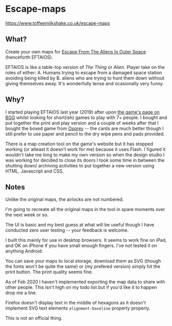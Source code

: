 # Escape-maps

https://www.toffeemilkshake.co.uk/escape-maps

## What?

Create your own maps for [Escape From The Aliens In Outer Space](http://www.escapefromthealiensinouterspace.com) (henceforth EFTAIOS).

EFTAIOS is like a table-top version of _The Thing_ or _Alien_. Player take on the roles of either:
A. Humans trying to escape from a damaged space station avoiding being killed by B. aliens who are trying to hunt them down without giving themselves away. It's wonderfully tense and ocasionally very funny.

## Why?

I started playing EFTAIOS last year (2019) after upon [the game's page on BGG](https://www.boardgamegeek.com/boardgame/82168/escape-aliens-outer-space) whilst looking for short(ish) games to play with 7+ people. I bought and put together the print and play version and a couple of weeks after that I bought the boxed game from [Osprey](https://ospreypublishing.com/escape-from-the-aliens-in-outer-space) -- the cards are much better though I still prefer to use paper and pencil to the dry wipe pens and pads provided.

There is a map creation tool on the game's website but it has stopped working (or atleast it doesn't work for me) because it uses Flash. I figured it wouldn't take me long to make my own version so when the design studio I was working for decided to close its doors I took some time in between the shutting down/ archiving activities to put together a new version using HTML, Javascript and CSS.

## Notes

Unlike the original maps, the airlocks are not numbered.

I'm going to recreate all the original maps in the tool in spare moments over the next week or so.

The UI is basic and my best guess at what will be useful though I have conducted zero user testing -- your feedback is welcome.

I built this mainly for use in desktop browsers. It seems to work fine on iPad, and OK on iPhone if you have small enough fingers. I've not tested it on anything Android.

You can save your maps to local storage, download them as SVG (though the fonts won't be quite the same) or (my prefered version) simply hit the print button. The print quality seems fine.

As of Feb 2020 I haven't implemented exporting the map data to share with other people. This isn't high on my todo list but if you'd like it to happen drop me a line.

Firefox doesn't display text in the middle of hexagons as it doesn't implement SVG text elements `alignment-baseline` property properly.

This is not an official thing.
